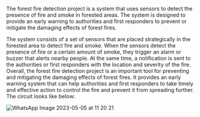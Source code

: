 The forest fire detection project is a system that uses sensors to detect the presence of fire and smoke in forested areas. The system is designed to provide an early warning to authorities and first responders to prevent or mitigate the damaging effects of forest fires.

The system consists of a set of sensors that are placed strategically in the forested area to detect fire and smoke. When the sensors detect the presence of fire or a certain amount of smoke, they trigger an alarm or buzzer that alerts nearby people. At the same time, a notification is sent to the authorities or first responders with the location and severity of the fire. Overall, the forest fire detection project is an important tool for preventing and mitigating the damaging effects of forest fires. It provides an early warning system that can help authorities and first responders to take timely and effective action to control the fire and prevent it from spreading further. The circuit looks like below:

![WhatsApp Image 2023-05-05 at 11 20 21](https://user-images.githubusercontent.com/95046125/236385826-3eb502dc-48fa-4d8d-8a77-668883f06eba.jpeg)
